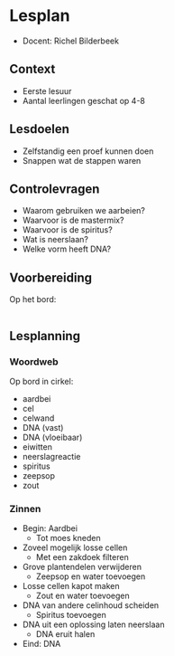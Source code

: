 # Lesplan

 * Docent: Richel Bilderbeek

## Context

 * Eerste lesuur
 * Aantal leerlingen geschat op 4-8

## Lesdoelen

 * Zelfstandig een proef kunnen doen
 * Snappen wat de stappen waren

## Controlevragen

 * Waarom gebruiken we aarbeien?
 * Waarvoor is de mastermix?
 * Waarvoor is de spiritus?
 * Wat is neerslaan?
 * Welke vorm heeft DNA?

## Voorbereiding

Op het bord:

```
```

## Lesplanning

### Woordweb

Op bord in cirkel:

 * aardbei
 * cel
 * celwand
 * DNA (vast)
 * DNA (vloeibaar)
 * eiwitten
 * neerslagreactie
 * spiritus
 * zeepsop
 * zout

### Zinnen

 * Begin: Aardbei
   * Tot moes kneden
 * Zoveel mogelijk losse cellen
   * Met een zakdoek filteren
 * Grove plantendelen verwijderen
   * Zeepsop en water toevoegen
 * Losse cellen kapot maken
   * Zout en water toevoegen
 * DNA van andere celinhoud scheiden
   * Spiritus toevoegen
 * DNA uit een oplossing laten neerslaan
   * DNA eruit halen
 * Eind: DNA
